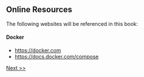 ## Online Resources

The following websites will be referenced in this book:

#### Docker

* https://docker.com
* https://docs.docker.com/compose

[Next >>](006-acknowledgements.md)
